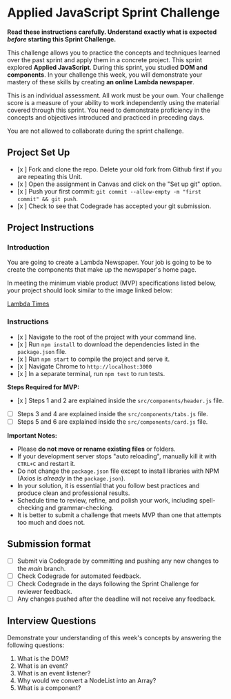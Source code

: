 # Applied JavaScript Sprint Challenge

**Read these instructions carefully. Understand exactly what is expected _before_ starting this Sprint Challenge.**

This challenge allows you to practice the concepts and techniques learned over the past sprint and apply them in a concrete project. This sprint explored **Applied JavaScript**. During this sprint, you studied **DOM and components**. In your challenge this week, you will demonstrate your mastery of these skills by creating **an online Lambda newspaper**.

This is an individual assessment. All work must be your own. Your challenge score is a measure of your ability to work independently using the material covered through this sprint. You need to demonstrate proficiency in the concepts and objectives introduced and practiced in preceding days.

You are not allowed to collaborate during the sprint challenge.

## Project Set Up

- [x ] Fork and clone the repo. Delete your old fork from Github first if you are repeating this Unit.
- [x ] Open the assignment in Canvas and click on the "Set up git" option.
- [x ] Push your first commit: `git commit --allow-empty -m "first commit" && git push`.
- [x ] Check to see that Codegrade has accepted your git submission.

## Project Instructions

### Introduction

You are going to create a Lambda Newspaper. Your job is going to be to create the components that make up the newspaper's home page.

In meeting the minimum viable product (MVP) specifications listed below, your project should look similar to the image linked below:

[Lambda Times](https://tk-assets.lambdaschool.com/cac4803c-6e8f-4846-be0e-b20d82a34a73_lambda-times.png)

### Instructions

- [x ] Navigate to the root of the project with your command line.
- [x ] Run `npm install` to download the dependencies listed in the `package.json` file.
- [x ] Run `npm start` to compile the project and serve it.
- [x ] Navigate Chrome to `http://localhost:3000`
- [x ] In a separate terminal, run `npm test` to run tests.

**Steps Required for MVP:**

- [x ] Steps 1 and 2 are explained inside the `src/components/header.js` file.
- [ ] Steps 3 and 4 are explained inside the `src/components/tabs.js` file.
- [ ] Steps 5 and 6 are explained inside the `src/components/card.js` file.

**Important Notes:**

- Please **do not move or rename existing files** or folders.
- If your development server stops "auto reloading", manually kill it with `CTRL+C` and restart it.
- Do not change the `package.json` file except to install libraries with NPM (Axios is _already_ in the `package.json`).
- In your solution, it is essential that you follow best practices and produce clean and professional results.
- Schedule time to review, refine, and polish your work, including spell-checking and grammar-checking.
- It is better to submit a challenge that meets MVP than one that attempts too much and does not.

## Submission format

- [ ] Submit via Codegrade by committing and pushing any new changes to the *main* branch.
- [ ] Check Codegrade for automated feedback.
- [ ] Check Codegrade in the days following the Sprint Challenge for reviewer feedback.
- [ ] Any changes pushed after the deadline will not receive any feedback.

## Interview Questions

Demonstrate your understanding of this week's concepts by answering the following questions:

1. What is the DOM?
2. What is an event?
3. What is an event listener?
4. Why would we convert a NodeList into an Array?
5. What is a component?
